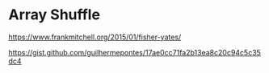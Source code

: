 # Array Shuffle



https://www.frankmitchell.org/2015/01/fisher-yates/

https://gist.github.com/guilhermepontes/17ae0cc71fa2b13ea8c20c94c5c35dc4
